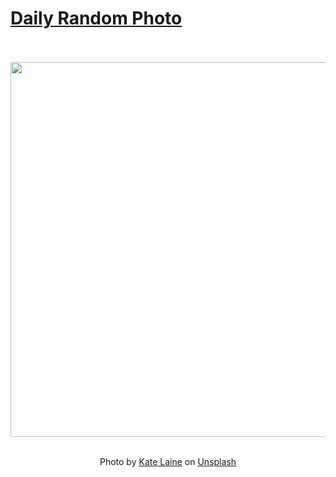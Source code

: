 # [Daily Random Photo](https://www.dailyrandomphoto.com/)

<div align="center">
  <br>
  <br>
  <a href="https://www.dailyrandomphoto.com/p/2023/2023-12-28/"><img src="https://images.unsplash.com/photo-1700909591006-a78674596074?crop=entropy&cs=tinysrgb&fit=max&fm=jpg&ixid=M3w3NzUwOHwwfDF8cmFuZG9tfHx8fHx8fHx8MTcwMzcyMzM2NHw&ixlib=rb-4.0.3&q=80&w=1080" width="600px"></a>
  <br>
  <br>
  <p class="has-text-grey">Photo by <a href="https://unsplash.com/@kikimora33?utm_source=Daily%20Random%20Photo&amp;utm_medium=referral" target="_blank" rel="noopener noreferrer">Kate Laine</a> on <a href="https://unsplash.com/photos/a-glass-filled-with-liquid-sitting-on-top-of-a-table-tlslFjPw0iU?utm_source=Daily%20Random%20Photo&amp;utm_medium=referral" target="_blank" rel="noopener noreferrer">Unsplash</a></p>
</div>
